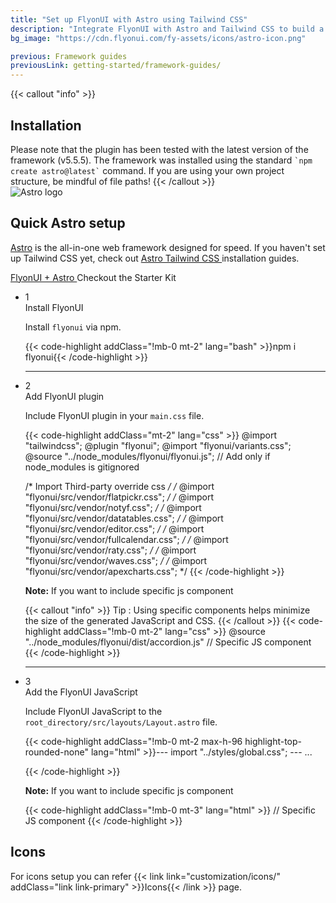 ```yaml
---
title: "Set up FlyonUI with Astro using Tailwind CSS"
description: "Integrate FlyonUI with Astro and Tailwind CSS to build a modern, responsive UI, optimizing your development process for efficiency."
bg_image: "https://cdn.flyonui.com/fy-assets/icons/astro-icon.png"

previous: Framework guides
previousLink: getting-started/framework-guides/
---
```


{{< callout "info" >}}

<h2 class="text-lg font-medium">Installation</h2>
Please note that the plugin has been tested with the latest version of the framework (v5.5.5). The framework was installed using the standard <code>`npm create astro@latest`</code> command. If you are using your own project structure, be mindful of file paths!
{{< /callout >}}

<div>
  <div class="flex gap-2">
    <div><img src="https://cdn.flyonui.com/fy-assets/icons/astro-icon.png" alt="Astro logo" class="h-auto w-14 mt-2" /></div>
    <div>
      <h2 class="text-base-content mb-3 text-lg font-semibold mt-2">
        Quick
        <span class="text-base-content text-orange-500">Astro</span>
        setup
      </h2>
      <p class="text-base-conte/80 text-base">
        <a href="https://astro.build/" class="link link-animated link-primary" target="_blank">Astro</a> is the all-in-one web framework designed for speed. If you haven't set up Tailwind CSS yet, check out
        <a class="link link-animated" target="_blank" href="https://tailwindcss.com/docs/guides/astro">
          Astro Tailwind CSS
        </a>
        installation guides.
      </p>
      <div class="tooltip">
        <a href="https://github.com/themeselection/flyonui-astro-integration" target="_blank" type="button" class="tooltip-toggle btn-sm btn btn-outline" aria-label="Tooltip">
          <span class="icon-[tabler--bolt-filled] text-orange-500"></span>
          FlyonUI + Astro
        </a>
        <span class="tooltip-content tooltip-shown:opacity-100 tooltip-shown:visible" role="tooltip">
          <span class="tooltip-body">Checkout the Starter Kit</span>
        </span>
      </div>
    </div>
  </div>

  <ul class="timeline timeline-snap-icon timeline-compact timeline-vertical mb-12 w-full ps-0">
    <!-- Installation -->
    <li class="mt-0 mb-0 ps-0">
      <div class="timeline-middle mb-2">
        <span class="text-base-content flex size-7 items-center justify-center rounded-full border border-base-content/20 font-semibold">
          1
        </span>
      </div>
      <div class="timeline-end m-0 mb-0 w-full rounded-lg p-4">
        <div class="text-base-content mb-3 font-semibold">Install FlyonUI</div>
        <p>
          Install
          <code>flyonui</code>
          via npm.
        </p>
        {{< code-highlight addClass="!mb-0 mt-2" lang="bash" >}}npm i flyonui{{< /code-highlight >}}
      </div>
      <hr class="!w-0.5 rounded-none border-transparent" />
    </li>
    <!-- Configure FlyonUI JavaScript paths -->
    <li class="mt-0 mb-0 ps-0">
      <div class="timeline-middle mb-2">
        <span class="text-base-content flex size-7 items-center justify-center rounded-full border border-base-content/20 font-semibold">
          2
        </span>
      </div>
      <div class="timeline-end mb-0 w-full rounded-lg p-4 m-0">
        <div class="text-base-content mb-3 font-semibold">Add FlyonUI plugin</div>
        <p>
          Include FlyonUI plugin in your <code>main.css</code> file.
        </p>
        {{< code-highlight addClass="mt-2" lang="css" >}}
@import "tailwindcss";
@plugin "flyonui";
@import "flyonui/variants.css";
@source "../node_modules/flyonui/flyonui.js"; // Add only if node_modules is gitignored

/* Import Third-party override css */
/* @import "flyonui/src/vendor/flatpickr.css"; */
/* @import "flyonui/src/vendor/notyf.css"; */
/* @import "flyonui/src/vendor/datatables.css"; */
/* @import "flyonui/src/vendor/editor.css"; */
/* @import "flyonui/src/vendor/fullcalendar.css"; */
/* @import "flyonui/src/vendor/raty.css"; */
/* @import "flyonui/src/vendor/waves.css"; */
/* @import "flyonui/src/vendor/apexcharts.css"; */
        {{< /code-highlight >}}
        <p><strong>Note:</strong> If you want to include specific js component </p>
        {{< callout "info" >}}
          <span class="font-semibold">Tip :</span> Using specific components helps minimize the size of the generated JavaScript and CSS.
        {{< /callout >}}
        {{< code-highlight addClass="!mb-0 mt-2" lang="css" >}}
@source "../node_modules/flyonui/dist/accordion.js" // Specific JS component
  {{< /code-highlight >}}
  </div>
    <hr class="!w-0.5 rounded-none border-transparent" />
    </li>
    <!-- Add the FlyonUI JavaScript -->
    <li class="mt-0 mb-0 ps-0">
      <div class="timeline-middle mb-2">
        <span class="text-base-content flex size-7 items-center justify-center rounded-full border border-base-content/20 font-semibold">
          3
        </span>
      </div>
      <div class="timeline-end m-0 mb-0 w-full rounded-lg p-4">
        <div class="text-base-content mb-3 font-semibold">Add the FlyonUI JavaScript</div>
        <p>Include FlyonUI JavaScript to the <code>root_directory/src/layouts/Layout.astro</code> file.</p>
        {{< code-highlight addClass="!mb-0 mt-2 max-h-96 highlight-top-rounded-none" lang="html" >}}---
import "../styles/global.css";
---

<!DOCTYPE html>
<html lang="en">
  ...
</html>

<!-- Optional plugins -->
<script is:inline src="../node_modules/jquery/dist/jquery.min.js"></script>
<script is:inline src="../node_modules/lodash/lodash.js"></script>
<script is:inline src="../node_modules/datatables.net/js/dataTables.min.js"></script>
<script is:inline src="../node_modules/dropzone/dist/dropzone-min.js"></script>
<script is:inline src="../node_modules/nouislider/dist/nouislider.min.js"></script>

<!-- FlyonUI -->
<script is:inline src="../node_modules/flyonui/flyonui.js"></script>

  {{< /code-highlight >}}
      <p class="!mt-4">
        <strong>Note:</strong> If you want to include specific js component
      </p>
      {{< code-highlight addClass="!mb-0 mt-3" lang="html" >}}<script is:inline src="../node_modules/flyonui/dist/accordion.js"></script>    // Specific JS component
      {{< /code-highlight >}}

</div>
</li>

  </ul>
</div>

<h2 class="text-lg font-medium mb-1">Icons</h2>
For icons setup you can refer {{< link link="customization/icons/" addClass="link link-primary" >}}Icons{{< /link >}} page.
